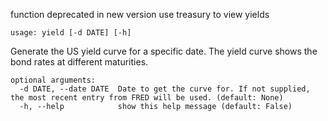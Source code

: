 function deprecated in new version use treasury to view yields 

```
usage: yield [-d DATE] [-h]
```

Generate the US yield curve for a specific date. The yield curve shows the bond rates at different maturities.

```
optional arguments:
  -d DATE, --date DATE  Date to get the curve for. If not supplied, the most recent entry from FRED will be used. (default: None)
  -h, --help            show this help message (default: False)
```
